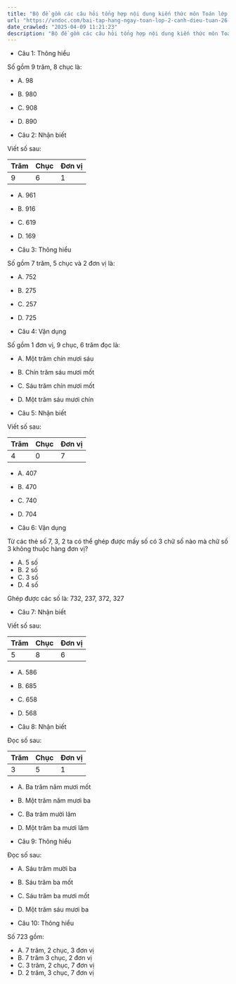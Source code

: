 ```yaml
---
title: "Bộ đề gồm các câu hỏi tổng hợp nội dung kiến thức môn Toán lớp 2 đã học ở Tuần 26 trong chương trình Toán lớp 2 Tập 2 Cánh diều, giúp các em ôn tập và luyện giải các dạng bài tập Toán lớp 2. Mời các em cùng luyện tập."
url: "https://vndoc.com/bai-tap-hang-ngay-toan-lop-2-canh-dieu-tuan-26-thu-5-338852"
date_crawled: "2025-04-09 11:21:23"
description: "Bộ đề gồm các câu hỏi tổng hợp nội dung kiến thức môn Toán lớp 2 đã học ở Tuần 26 trong chương trình Toán lớp 2 Tập 2 Cánh diều, giúp các em ôn tập và luyện giải các dạng bài tập Toán lớp 2. Mời các em cùng luyện tập."
---
```


* Câu 1:  Thông hiểu

Số gồm 9 trăm, 8 chục là:

  * A. 98 
  * B. 980 
  * C. 908 
  * D. 890 



* Câu 2:  Nhận biết

Viết số sau:

Trăm| Chục| Đơn vị  
---|---|---  
9| 6| 1  
  
  * A. 961 
  * B. 916 
  * C. 619 
  * D. 169 



* Câu 3:  Thông hiểu

Số gồm 7 trăm, 5 chục và 2 đơn vị là:

  * A. 752 
  * B. 275 
  * C. 257 
  * D. 725 



* Câu 4:  Vận dụng

Số gồm 1 đơn vị, 9 chục, 6 trăm đọc là:

  * A. Một trăm chín mươi sáu 
  * B. Chín trăm sáu mươi mốt 
  * C. Sáu trăm chín mươi mốt 
  * D. Một trăm sáu mươi chín 



* Câu 5:  Nhận biết

Viết số sau:

Trăm| Chục| Đơn vị  
---|---|---  
4| 0| 7  
  
  * A. 407 
  * B. 470 
  * C. 740 
  * D. 704 



* Câu 6:  Vận dụng

Từ các thẻ số 7, 3, 2 ta có thể ghép được mấy số có 3 chữ số nào mà chữ số 3 không thuộc hàng đơn vị?

  * A. 5 số 
  * B. 2 số 
  * C. 3 số 
  * D. 4 số 



Ghép được các số là: 732, 237, 372, 327

* Câu 7:  Nhận biết

Viết số sau:

Trăm| Chục| Đơn vị  
---|---|---  
5| 8| 6  
  
  * A. 586 
  * B. 685 
  * C. 658 
  * D. 568 



* Câu 8:  Nhận biết

Đọc số sau:

Trăm| Chục| Đơn vị  
---|---|---  
3| 5| 1  
  
  * A. Ba trăm năm mươi mốt 
  * B. Một trăm năm mươi ba 
  * C. Ba trăm mười lăm 
  * D. Một trăm ba mươi lăm 



* Câu 9:  Thông hiểu

Đọc số sau:

  * A. Sáu trăm mười ba 
  * B. Sáu trăm ba mốt 
  * C. Sáu trăm ba mươi mốt 
  * D. Một trăm sáu mươi ba 



* Câu 10:  Thông hiểu

Số 723 gồm:

  * A. 7 trăm, 2 chục, 3 đơn vị 
  * B. 7 trăm 3 chục, 2 đơn vị 
  * C. 3 trăm, 2 chục, 7 đơn vị 
  * D. 2 trăm, 3 chục, 7 đơn vị 


